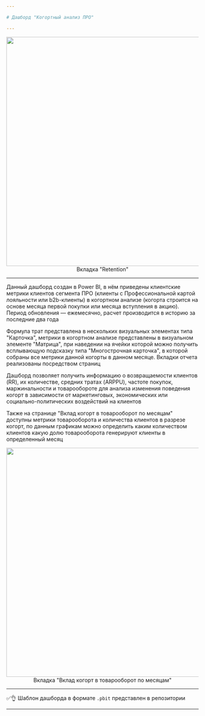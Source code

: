 ```yaml
---

# Дашборд "Когортный анализ ПРО"

---
```


<p align="center">
  <img src="https://user-images.githubusercontent.com/89247751/228286686-2dcc3a44-dab0-4f52-b872-6f161375a729.png" width=1000 height=600 /> </br>
  Вкладка "Retention"
</p>

---

Данный дашборд создан в Power BI, в нём приведены клиентские метрики клиентов сегмента ПРО (клиенты с Профессиональной картой лояльности или b2b-клиенты) в когортном анализе (когорта строится на основе месяца первой покупки или месяца вступления в акцию). Период обновления — ежемесячно, расчет производится в историю за последние два года

Формула трат представлена в нескольких визуальных элементах типа "Карточка", метрики в когортном анализе представлены в визуальном элементе "Матрица", при наведении на ячейки которой можно получить всплывающую подсказку типа "Многострочная карточка", в которой собраны все метрики данной когорты в данном месяце. Вкладки отчета реализованы посредством страниц

Дашборд позволяет получить информацию о возвращаемости клиентов (RR), их количестве, средних тратах (ARPPU), частоте покупок, маржинальности и товарообороте для анализа изменения поведения когорт в зависимости от маркетинговых, экономических или социально-политических воздействий на клиентов

Также на странице "Вклад когорт в товарооборот по месяцам" доступны метрики товарооборота и количества клиентов в разрезе когорт, по данным графикам можно определить каким количеством клиентов какую долю товарооборота генерируют клиенты в определенный месяц

<p align="center">
  <img src="https://user-images.githubusercontent.com/89247751/228288583-650cb0b9-8091-45fe-9da0-ed71d8c2372b.png" width=1000 height=600 /> </br>
  Вкладка "Вклад когорт в товарооборот по месяцам"
</p>

---

✅👌 Шаблон дашборда в формате `.pbit` представлен в репозитории

---
